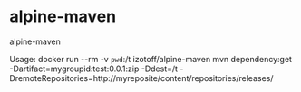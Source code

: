 # alpine-maven
alpine-maven

Usage:
docker run --rm -v `pwd`:/t izotoff/alpine-maven mvn dependency:get -Dartifact=mygroupid:test:0.0.1:zip -Ddest=/t -DremoteRepositories=http://myreposite/content/repositories/releases/
